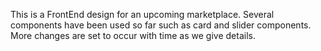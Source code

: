 This is a FrontEnd design for an upcoming marketplace. Several components have been used so far such as card and slider components. More changes are set to occur with time as we give details.